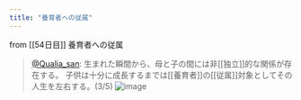 ```yaml
---
title: "養育者への従属"
---
```


from [[54日目]]
養育者への従属
> [@Qualia_san](https://twitter.com/Qualia_san/status/1604863237526167552?s=20&t=AurMx9N3nqtGmczfiFCzTg): 生まれた瞬間から、母と子の間には非[[独立]]的な関係が存在する。
> 子供は十分に成長するまでは[[養育者]]の[[従属]]対象としてその人生を左右する。(3/5)
> ![image](https://pbs.twimg.com/media/FkWdr16VUAEj_72.png)
